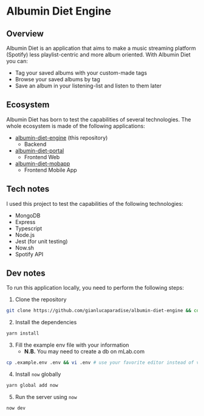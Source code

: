 # Albumin Diet Engine

## Overview

Albumin Diet is an application that aims to make a music streaming platform (Spotify) less playlist-centric and more album oriented.
With Albumin Diet you can:

* Tag your saved albums with your custom-made tags
* Browse your saved albums by tag
* Save an album in your listening-list and listen to them later

## Ecosystem

Albumin Diet has born to test the capabilities of several technologies. The whole ecosystem is made of the following applications:

* [albumin-diet-engine](https://github.com/gianlucaparadise/albumin-diet-engine) (this repository)
  * Backend
* [albumin-diet-portal](https://github.com/gianlucaparadise/albumin-diet-portal)
  * Frontend Web
* [albumin-diet-mobapp](https://github.com/gianlucaparadise/albumin-diet-mobapp)
  * Frontend Mobile App

## Tech notes

I used this project to test the capabilities of the following technologies:

* MongoDB
* Express
* Typescript
* Node.js
* Jest (for unit testing)
* Now.sh
* Spotify API

## Dev notes

To run this application locally, you need to perform the following steps:

1. Clone the repository

```sh
git clone https://github.com/gianlucaparadise/albumin-diet-engine && cd albumin-diet-engine
```

2. Install the dependencies

```sh
yarn install
```

3. Fill the example env file with your information
    * **N.B.** You may need to create a db on mLab.com

```sh
cp .example.env .env && vi .env # use your favorite editor instead of vi
```

4. Install `now` globally

```sh
yarn global add now
```

5. Run the server using `now`

```sh
now dev
```
